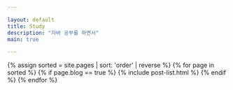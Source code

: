 ```yaml
---

layout: default
title: Study
description: "자바 공부를 하면서"
main: true

---
```


{% assign sorted = site.pages | sort: 'order' | reverse %} {% for page in sorted %} {% if page.blog == true %} {% include post-list.html %} {% endif %} {% endfor %}
